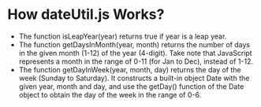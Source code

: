 # How dateUtil.js Works? 
- The function isLeapYear(year) returns true if year is a leap year.
- The function getDaysInMonth(year, month) returns the number of days in the given month (1-12) of the year (4-digit). Take note that JavaScript represents a month in the range of 0-11 (for Jan to Dec), instead of 1-12.
- The function getDayInWeek(year, month, day) returns the day of the week (Sunday to Saturday). It constructs a built-in object Date with the given year, month and day, and use the getDay() function of the Date object to obtain the day of the week in the range of 0-6.
